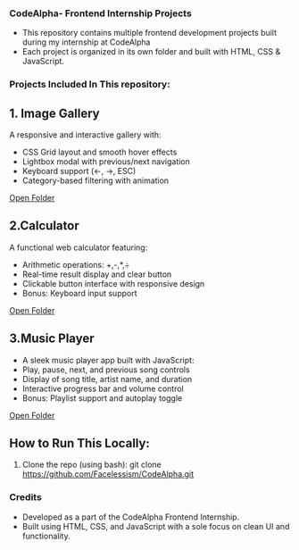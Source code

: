 ### CodeAlpha- Frontend Internship Projects
 - This repository contains multiple frontend development projects built during my internship at CodeAlpha
 - Each project is organized in its own folder and built with HTML, CSS & JavaScript.


### Projects Included In This repository:

## 1. Image Gallery  
A responsive and interactive gallery with:
- CSS Grid layout and smooth hover effects
- Lightbox modal with previous/next navigation
- Keyboard support (←, →, ESC)
- Category-based filtering with animation

[Open Folder](./gallery)



## 2.Calculator  
A functional web calculator featuring:
- Arithmetic operations: +,-,*,÷
- Real-time result display and clear button
- Clickable button interface with responsive design
- Bonus: Keyboard input support

[Open Folder](./calculator)



## 3.Music Player  
- A sleek music player app built with JavaScript:
- Play, pause, next, and previous song controls
- Display of song title, artist name, and duration
- Interactive progress bar and volume control
- Bonus: Playlist support and autoplay toggle

[Open Folder](./music-player)



## How to Run This Locally:

1. Clone the repo (using bash):
    git clone https://github.com/Facelessism/CodeAlpha.git

### Credits
  - Developed as a part of the CodeAlpha Frontend Internship.
  - Built using HTML, CSS, and JavaScript with a sole focus on clean UI and functionality.
